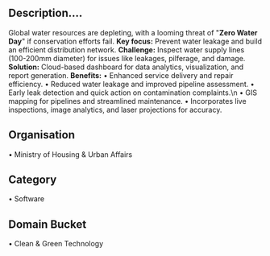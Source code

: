 ## Description....
Global water resources are depleting, with a looming threat of "**Zero Water Day**" if conservation efforts fail.
**Key focus:** Prevent water leakage and build an efficient distribution network.
**Challenge:** Inspect water supply lines (100-200mm diameter) for issues like leakages, pilferage, and damage.
**Solution:** Cloud-based dashboard for data analytics, visualization, and report generation.
**Benefits:**
• Enhanced service delivery and repair efficiency.
• Reduced water leakage and improved pipeline assessment.
• Early leak detection and quick action on contamination complaints.\n
• GIS mapping for pipelines and streamlined maintenance.
• Incorporates live inspections, image analytics, and laser projections for accuracy.
## Organisation
• Ministry of Housing & Urban Affairs
## Category 
• Software
## Domain Bucket
• Clean & Green Technology
